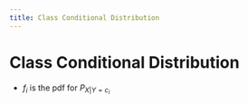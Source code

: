 ```yaml
---
title: Class Conditional Distribution
---
```


# Class Conditional Distribution
- $f_{i}$ is the pdf for $P_{X|Y=c_{i}}$






